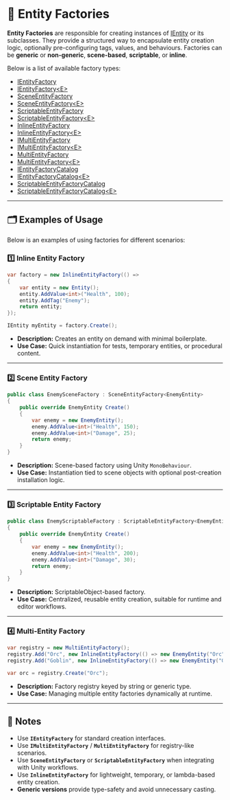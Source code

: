 # 🧩️ Entity Factories

**Entity Factories** are responsible for creating instances of [IEntity](../Entities/IEntity.md) or its subclasses. They
provide a structured way to encapsulate entity creation logic, optionally pre-configuring tags, values, and behaviours.
Factories can be **generic** or **non-generic**, **scene-based**, **scriptable**, or **inline**.

Below is a list of available factory types:

- [IEntityFactory](IEntityFactory.md) <!-- + --> 
- [IEntityFactory&lt;E&gt;](IEntityFactory%601.md) <!-- + -->
- [SceneEntityFactory](SceneEntityFactory.md) <!-- + -->
- [SceneEntityFactory&lt;E&gt;](SceneEntityFactory%601.md) <!-- + -->
- [ScriptableEntityFactory](ScriptableEntityFactory.md) <!-- + -->
- [ScriptableEntityFactory&lt;E&gt;](ScriptableEntityFactory%601.md) <!-- + -->
- [InlineEntityFactory](InlineEntityFactory.md)
- [InlineEntityFactory&lt;E&gt;](InlineEntityFactory%601.md)
- [IMultiEntityFactory](IMultiEntityFactory.md)
- [IMultiEntityFactory&lt;E&gt;](IMultiEntityFactory%601.md)
- [MultiEntityFactory](MultiEntityFactory.md)
- [MultiEntityFactory&lt;E&gt;](MultiEntityFactory%601.md)
- [IEntityFactoryCatalog](IEntityFactoryCatalog.md)
- [IEntityFactoryCatalog&lt;E&gt;](IEntityFactoryCatalog%601.md)
- [ScriptableEntityFactoryCatalog](ScriptableEntityFactoryCatalog%601.md)
- [ScriptableEntityFactoryCatalog&lt;E&gt;](ScriptableEntityFactoryCatalog.md)

---

## 🗂 Examples of Usage

Below is an examples of using factories for different scenarios:

### 1️⃣ Inline Entity Factory

```csharp
var factory = new InlineEntityFactory(() =>
{
    var entity = new Entity();
    entity.AddValue<int>("Health", 100);
    entity.AddTag("Enemy");
    return entity;
});

IEntity myEntity = factory.Create();
```

- **Description:** Creates an entity on demand with minimal boilerplate.
- **Use Case:** Quick instantiation for tests, temporary entities, or procedural content.

---

### 2️⃣ Scene Entity Factory

```csharp
public class EnemySceneFactory : SceneEntityFactory<EnemyEntity>
{
    public override EnemyEntity Create()
    {
        var enemy = new EnemyEntity();
        enemy.AddValue<int>("Health", 150);
        enemy.AddValue<int>("Damage", 25);
        return enemy;
    }
}
```

- **Description:** Scene-based factory using Unity `MonoBehaviour`.
- **Use Case:** Instantiation tied to scene objects with optional post-creation installation logic.

---

### 3️⃣ Scriptable Entity Factory

```csharp
public class EnemyScriptableFactory : ScriptableEntityFactory<EnemyEntity>
{
    public override EnemyEntity Create()
    {
        var enemy = new EnemyEntity();
        enemy.AddValue<int>("Health", 200);
        enemy.AddValue<int>("Damage", 30);
        return enemy;
    }
}
```

- **Description:** ScriptableObject-based factory.
- **Use Case:** Centralized, reusable entity creation, suitable for runtime and editor workflows.

---

### 4️⃣ Multi-Entity Factory

```csharp
var registry = new MultiEntityFactory();
registry.Add("Orc", new InlineEntityFactory(() => new EnemyEntity("Orc")));
registry.Add("Goblin", new InlineEntityFactory(() => new EnemyEntity("Goblin")));

var orc = registry.Create("Orc");
```

- **Description:** Factory registry keyed by string or generic type.
- **Use Case:** Managing multiple entity factories dynamically at runtime.

---

## 📝 Notes

- Use **`IEntityFactory`** for standard creation interfaces.
- Use **`IMultiEntityFactory`** / **`MultiEntityFactory`** for registry-like scenarios.
- Use **`SceneEntityFactory`** or **`ScriptableEntityFactory`** when integrating with Unity workflows.
- Use **`InlineEntityFactory`** for lightweight, temporary, or lambda-based entity creation.
- **Generic versions** provide type-safety and avoid unnecessary casting.